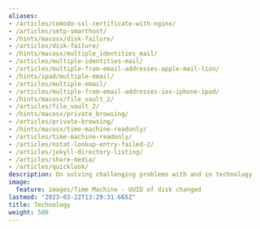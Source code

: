 ```yaml
---
aliases:
- /articles/comodo-ssl-certificate-with-nginx/
- /articles/smtp-smarthost/
- /hints/macosx/disk-failure/
- /articles/disk-failure/
- /hints/macosx/multiple_identities_mail/
- /articles/multiple-identities-mail/
- /articles/multiple-from-email-addresses-apple-mail-lion/
- /hints/ipad/multiple-email/
- /articles/multiple-email/
- /articles/multiple-from-email-addresses-ios-iphone-ipad/
- /hints/macosx/file_vault_2/
- /articles/file_vault_2/
- /hints/macosx/private_browsing/
- /articles/private-browsing/
- /hints/macosx/time-machine-readonly/
- /articles/time-machine-readonly/
- /articles/nstat-lookup-entry-failed-2/
- /articles/jekyll-directory-listing/
- /articles/share-media/
- /articles/quicklook/
description: On solving challenging problems with and in technology
image:
  feature: images/Time Machine - UUID of disk changed
lastmod: "2023-03-22T13:29:31.665Z"
title: Technology
weight: 500
---
```

